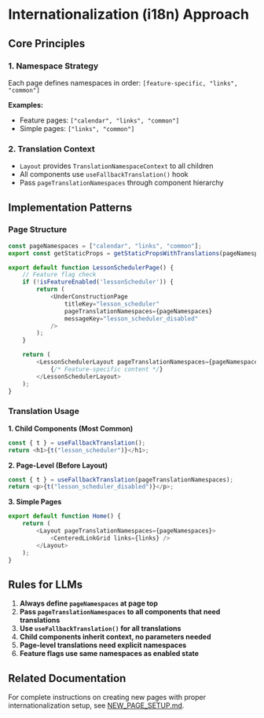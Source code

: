 # Internationalization (i18n) Approach

## Core Principles

### 1. Namespace Strategy
Each page defines namespaces in order: `[feature-specific, "links", "common"]`

**Examples:**
- Feature pages: `["calendar", "links", "common"]`
- Simple pages: `["links", "common"]`

### 2. Translation Context
- `Layout` provides `TranslationNamespaceContext` to all children
- All components use `useFallbackTranslation()` hook
- Pass `pageTranslationNamespaces` through component hierarchy

## Implementation Patterns

### Page Structure
```typescript
const pageNamespaces = ["calendar", "links", "common"];
export const getStaticProps = getStaticPropsWithTranslations(pageNamespaces);

export default function LessonSchedulerPage() {
    // Feature flag check
    if (!isFeatureEnabled('lessonScheduler')) {
        return (
            <UnderConstructionPage
                titleKey="lesson_scheduler"
                pageTranslationNamespaces={pageNamespaces}
                messageKey="lesson_scheduler_disabled"
            />
        );
    }

    return (
        <LessonSchedulerLayout pageTranslationNamespaces={pageNamespaces}>
            {/* Feature-specific content */}
        </LessonSchedulerLayout>
    );
}
```

### Translation Usage

**1. Child Components (Most Common)**
```typescript
const { t } = useFallbackTranslation();
return <h1>{t("lesson_scheduler")}</h1>;
```

**2. Page-Level (Before Layout)**
```typescript
const { t } = useFallbackTranslation(pageTranslationNamespaces);
return <p>{t("lesson_scheduler_disabled")}</p>;
```

**3. Simple Pages**
```typescript
export default function Home() {
    return (
        <Layout pageTranslationNamespaces={pageNamespaces}>
            <CenteredLinkGrid links={links} />
        </Layout>
    );
}
```

## Rules for LLMs

1. **Always define `pageNamespaces` at page top**
2. **Pass `pageTranslationNamespaces` to all components that need translations**
3. **Use `useFallbackTranslation()` for all translations**
4. **Child components inherit context, no parameters needed**
5. **Page-level translations need explicit namespaces**
6. **Feature flags use same namespaces as enabled state**

## Related Documentation

For complete instructions on creating new pages with proper internationalization setup, see [NEW_PAGE_SETUP.md](./NEW_PAGE_SETUP.md).
